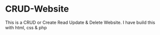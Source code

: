 # CRUD-Website
This is a CRUD or Create Read Update &amp; Delete Website. I have build this with html, css &amp; php
